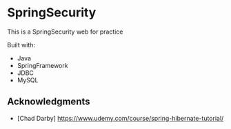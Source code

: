 # SpringSecurity

This is a SpringSecurity web for practice 

Built with:

- Java
- SpringFramework
- JDBC
- MySQL     

## Acknowledgments

* [Chad Darby] https://www.udemy.com/course/spring-hibernate-tutorial/ 
